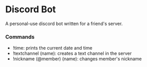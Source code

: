 # Discord Bot

A personal-use discord bot written for a friend's server.

### Commands

- !time: prints the current date and time
- !textchannel (name): creates a text channel in the server
- !nickname (@member) (name): changes member's nickname  
